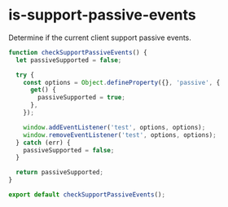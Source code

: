 # is-support-passive-events

Determine if the current client support passive events.

``` javascript
function checkSupportPassiveEvents() {
  let passiveSupported = false;

  try {
    const options = Object.defineProperty({}, 'passive', {
      get() {
        passiveSupported = true;
      },
    });

    window.addEventListener('test', options, options);
    window.removeEventListener('test', options, options);
  } catch (err) {
    passiveSupported = false;
  }

  return passiveSupported;
}

export default checkSupportPassiveEvents();
```
